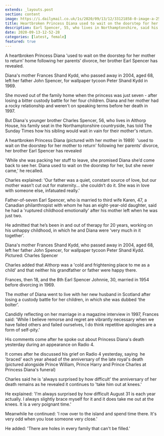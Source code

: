 ```yaml
---
extends: _layouts.post
section: content
image: https://i.dailymail.co.uk/1s/2020/09/13/12/33121858-0-image-a-25_1599996850815.jpg 
title: Heartbroken Princess Diana used to wait on the doorstep for her mother to return 
description: Earl Spencer, 55, who lives in Northamptonshire, said his late sister Princess Diana would wait on the doorstep for her mother Frances Shand Kydd to return home after her parents divorce 
date: 2020-09-13-12-52-28 
categories: [latest, female] 
featured: true 
--- 
```

A heartbroken Princess Diana 'used to wait on the doorstep for her mother to return' home following her parents’ divorce, her brother Earl Spencer has revealed.

Diana's mother Frances Shand Kydd, who passed away in 2004, aged 68, left her father John Spencer, for wallpaper tycoon Peter Shand Kydd in 1969. 

She moved out of the family home when the princess was just seven - after losing a bitter custody battle for her four children. Diana and her mother had a rocky relationship and weren't on speaking terms before her death in 1997.

But Diana's younger brother Charles Spencer, 56, who lives in Althorp House, his family seat in the Northamptonshire countryside, has told The Sunday Times how his sibling would wait in vain for their mother's return.

A heartbroken Princess Diana (pictured with her mother in 1989)  'used to wait on the doorstep for her mother to return' following her parents’ divorce, her brother Earl Spencer has revealed

'While she was packing her stuff to leave, she promised Diana she’d come back to see her. Diana used to wait on the doorstep for her, but she never came,' he recalled.

Charles explained: 'Our father was a quiet, constant source of love, but our mother wasn’t cut out for maternity... she couldn’t do it. She was in love with someone else, infatuated really.'

Father-of-seven Earl Spencer, who is married to third wife Karen, 47, a Canadian philanthropist with whom he has an eight-year-old daughter, said he had a 'ruptured childhood emotionally' after his mother left when he was just two.

He admitted that he’s been in and out of therapy for 20 years, working on his unhappy childhood, in which he and Diana were ‘very much in it together’. 

Diana's mother Frances Shand Kydd, who passed away in 2004, aged 68, left her father John Spencer, for wallpaper tycoon Peter Shand Kydd. Pictured: Charles Spencer

Charles added that Althorp was a 'cold and frightening place to me as a child' and that neither his grandfather or father were happy there. 

Frances, then 18, and the 8th Earl Spencer Johnnie, 30, married in 1954 before divorcing in 1969.

The mother of Diana went to live with her new husband in Scotland after losing a custody battle for her children, in which she was dubbed ‘the bolter’.

Candidly reflecting on her marriage in a magazine interview in 1997, Frances said: 'While I believe remorse and regret are vibrantly necessary when we have failed others and failed ourselves, I do think repetitive apologies are a form of self-pity.' 

His comments come after he spoke out about Princess Diana's death yesterday during an appearance on Radio 4.

It comes after he discussed his grief on Radio 4 yesterday, saying  he 'braced' each year ahead of the anniversary of the late royal's death (pictured alongside Prince William, Prince Harry and Prince Charles at Princess Diana's funeral)

Charles said he is 'always surprised by how difficult' the anniversary of her death remains as he revealed it continues to 'take him out at knees.' 

He explained: 'I'm always surprised by how difficult August 31 is each year actually. I always slightly brace myself for it and it does take me out at the knees. It is a very poignant time.' 

Meanwhile he continued: 'I row over to the island and spend time there. It's very odd when you lose someone very close.'

He added: 'There are holes in every family that can't be filled.'  

